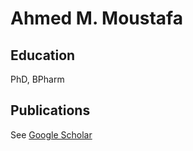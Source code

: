 # Ahmed M. Moustafa
## Education
PhD, BPharm
## Publications
See [Google Scholar](https://scholar.google.com/citations?user=3CplYDoAAAAJ&hl=en)
